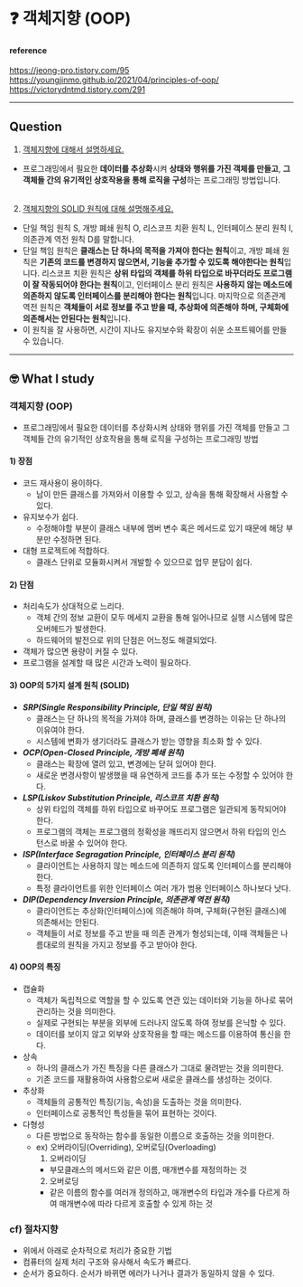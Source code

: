 # :question: 객체지향 (OOP)

#### reference
https://jeong-pro.tistory.com/95<br>
https://youngjinmo.github.io/2021/04/principles-of-oop/<br>
https://victorydntmd.tistory.com/291
<hr>

## Question
1. [객체지향에 대해서 설명하세요.](#객체지향-oop)
- 프로그래밍에서 필요한 **데이터를 추상화**시켜 **상태와 행위를 가진 객체를 만들고**, **그 객체들 간의 유기적인 상호작용을 통해 로직을 구성**하는 프로그래밍 방법입니다.
<br><br>

2. [객체지향의 SOLID 원칙에 대해 설명해주세요.](#3-oop의-5가지-설계-원칙-solid)
- 단일 책임 원칙 S, 개방 폐쇄 원칙 O, 리스코프 치환 원칙 L, 인터페이스 분리 원칙 I, 의존관계 역전 원칙 D를 말합니다.
- 단일 책임 원칙은 **클래스는 단 하나의 목적을 가져야 한다는 원칙**이고, 개방 폐쇄 원칙은 **기존의 코드를 변경하지 않으면서, 기능을 추가할 수 있도록 해야한다는 원칙**입니다. 리스코프 치환 원칙은 **상위 타입의 객체를 하위 타입으로 바꾸더라도 프로그램이 잘 작동되어야 한다는 원칙**이고, 인터페이스 분리 원칙은 **사용하지 않는 메소드에 의존하지 않도록 인터페이스를 분리해야 한다는 원칙**입니다. 마지막으로 의존관계 역전 원칙은 **객체들이 서로 정보를 주고 받을 때, 추상화에 의존해야 하며, 구체화에 의존해서는 안된다는 원칙**입니다.
- 이 원칙을 잘 사용하면, 시간이 지나도 유지보수와 확장이 쉬운 소프트웨어를 만들 수 있습니다.

<hr>

## :nerd_face:	What I study
### 객체지향 (OOP)
- 프로그래밍에서 필요한 데이터를 추상화시켜 상태와 행위를 가진 객체를 만들고 그 객체들 간의 유기적인 상호작용을 통해 로직을 구성하는 프로그래밍 방법

#### 1) 장점
- 코드 재사용이 용이하다.
  - 남이 만든 클래스를 가져와서 이용할 수 있고, 상속을 통해 확장해서 사용할 수 있다.
- 유지보수가 쉽다.
  - 수정해야할 부분이 클래스 내부에 멤버 변수 혹은 메서드로 있기 때문에 해당 부분만 수정하면 된다.
- 대형 프로젝트에 적합하다.
  - 클래스 단위로 모듈화시켜서 개발할 수 있으므로 업무 분담이 쉽다.

#### 2) 단점
- 처리속도가 상대적으로 느리다.
  - 객체 간의 정보 교환이 모두 메세지 교환을 통해 일어나므로 실행 시스템에 많은 오버헤드가 발생한다.
  - 하드웨어의 발전으로 위의 단점은 어느정도 해결되었다.
- 객체가 많으면 용량이 커질 수 있다.
- 프로그램을 설계할 때 많은 시간과 노력이 필요하다.

#### 3) OOP의 5가지 설계 원칙 (SOLID)
- ***SRP(Single Responsibility Principle, 단일 책임 원칙)***
  - 클래스는 단 하나의 목적을 가져야 하며, 클래스를 변경하는 이유는 단 하나의 이유여야 한다.
  - 시스템에 변화가 생기더라도 클래스가 받는 영향을 최소화 할 수 있다.
- ***OCP(Open-Closed Principle, 개방 폐쇄 원칙)***
  - 클래스는 확장에 열려 있고, 변경에는 닫혀 있어야 한다.
  - 새로운 변경사항이 발생했을 때 유연하게 코드를 추가 또는 수정할 수 있어야 한다.
- ***LSP(Liskov Substitution Principle, 리스코프 치환 원칙)***
  - 상위 타입의 객체를 하위 타입으로 바꾸어도 프로그램은 일관되게 동작되어야 한다.
  - 프로그램의 객체는 프로그램의 정확성을 깨뜨리지 않으면서 하위 타입의 인스턴스로 바꿀 수 있어야 한다.
- ***ISP(Interface Segragation Principle, 인터페이스 분리 원칙)***
  - 클라이언트는 사용하지 않는 메소드에 의존하지 않도록 인터페이스를 분리해야 한다.
  - 특정 클라이언트를 위한 인터페이스 여러 개가 범용 인터페이스 하나보다 낫다.
- ***DIP(Dependency Inversion Principle, 의존관계 역전 원칙)***
  - 클라이언트는 추상화(인터페이스)에 의존해야 하며, 구체화(구현된 클래스)에 의존해서는 안된다.
  - 객체들이 서로 정보를 주고 받을 때 의존 관계가 형성되는데, 이때 객체들은 나름대로의 원칙을 가지고 정보를 주고 받아야 한다.

#### 4) OOP의 특징
- 캡슐화
  - 객체가 독립적으로 역할을 할 수 있도록 연관 있는 데이터와 기능을 하나로 묶어 관리하는 것을 의미한다.
  - 실제로 구현되는 부분을 외부에 드러나지 않도록 하여 정보를 은닉할 수 있다.
  - 데이터를 보이지 않고 외부와 상호작용을 할 때는 메소드를 이용하여 통신을 한다.
- 상속
  - 하나의 클래스가 가진 특징을 다른 클래스가 그대로 물려받는 것을 의미한다.
  - 기존 코드를 재활용하여 사용함으로써 새로운 클래스를 생성하는 것이다.
- 추상화
  - 객체들의 공통적인 특징(기능, 속성)을 도출하는 것을 의미한다.
  - 인터페이스로 공통적인 특성들을 묶어 표현하는 것이다.
- 다형성
  - 다른 방법으로 동작하는 함수를 동일한 이름으로 호출하는 것을 의미한다.
  - ex) 오버라이딩(Overriding), 오버로딩(Overloading)
    1. 오버라이딩
    - 부모클래스의 메서드와 같은 이름, 매개변수를 재정의하는 것 
    2. 오버로딩
    - 같은 이름의 함수를 여러개 정의하고, 매개변수의 타입과 개수를 다르게 하여 매개변수에 따라 다르게 호출할 수 있게 하는 것

### cf) 절차지향
- 위에서 아래로 순차적으로 처리가 중요한 기법
- 컴퓨터의 실제 처리 구조와 유사해서 속도가 빠르다.
- 순서가 중요하다. 순서가 바뀌면 에러가 나거나 결과가 동일하지 않을 수 있다.